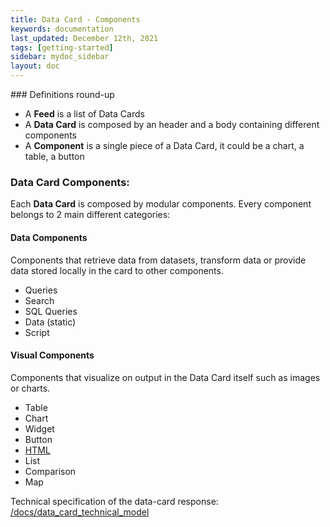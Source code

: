 ```yaml
---
title: Data Card - Components
keywords: documentation
last_updated: December 12th, 2021
tags: [getting-started]
sidebar: mydoc_sidebar
layout: doc
---
```


### Definitions round-up

* A **Feed** is a list of Data Cards
* A **Data Card** is composed by an header and a body containing different components
* A **Component** is a single piece of a Data Card, it could be a chart, a table, a button

### Data Card Components:

Each **Data Card** is composed by modular components. Every component belongs to 2 main different categories:

#### Data Components

Components that retrieve data from datasets, transform data or provide data stored locally in the card to other components.

* Queries
* Search
* SQL Queries
* Data (static)
* Script

#### Visual Components

Components that visualize on output in the Data Card itself such as images or charts.

* Table
* Chart
* Widget
* Button
* [HTML](docs/data_card_html_component)
* List
* Comparison
* Map

Technical specification of the data-card response: [/docs/data_card_technical_model](/docs/data_card_technical_model)
